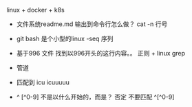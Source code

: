 linux + docker + k8s
- 文件系统readme.md 输出到命令行怎么做？
    cat -n 行号
- git bash 是个小型的linux
-seq 序列

- 基于996 文件 找到以996开头的这行内容。。
    正则 + linux grep 
- 管道
- 匹配到 icu icuuuuu
- \^ [^0-9] 不是以什么开始的，而是？
    否定 不要匹配  ^[\^0-9]